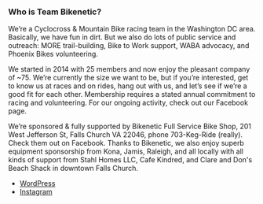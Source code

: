 ### Who is Team Bikenetic?

We’re a Cyclocross & Mountain Bike racing team in the Washington DC area. Basically, we have fun in dirt. But we also do lots of public service and outreach:  MORE trail-building, Bike to Work support, WABA advocacy, and Phoenix Bikes volunteering.

We started in 2014 with 25 members and now enjoy the pleasant company of ~75. We’re currently the size we want to be, but if you’re interested, get to know us at races and on rides, hang out with us, and let’s see if we’re a good fit for each other. Membership requires a stated annual commitment to racing and volunteering. For our ongoing activity, check out our Facebook page.

We’re sponsored & fully supported by Bikenetic Full Service Bike Shop, 201 West Jefferson St, Falls Church VA 22046, phone 703-Keg-Ride (really). Check them out on Facebook. Thanks to Bikenetic, we also enjoy superb equipment sponsorship from Kona, Jamis, Raleigh, and all locally with all kinds of support from Stahl Homes LLC, Cafe Kindred, and Clare and Don's Beach Shack in downtown Falls Church.

- [WordPress](https://teambikenetic.wordpress.com/)
- [Instagram](https://www.instagram.com/teambikenetic/)
